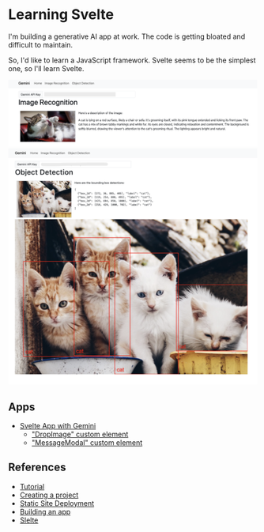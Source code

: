 # Learning Svelte

I'm building a generative AI app at work. The code is getting bloated and difficult to maintain.

So, I'd like to learn a JavaScript framework. Svelte seems to be the simplest one, so I'll learn Svelte.

<img src="docs/image_recognition.png" width=600>

<img src="docs/object_detection.png" width=600>

## Apps

- [Svelte App with Gemini](./gemini)
  - ["DropImage" custom element](./gemini/src/lib/DropImage.svelte)
  - ["MessageModal" custom element](./gemini/src/lib/MessageModal.svelte)

## References

- [Tutorial](https://svelte.dev/tutorial/kit/introducing-sveltekit)
- [Creating a project](https://svelte.dev/docs/kit/creating-a-project)
- [Static Site Deployment](https://svelte.dev/docs/kit/adapter-static)
- [Building an app](https://svelte.dev/docs/kit/building-your-app)
- [Slelte](https://threlte.xyz/)

